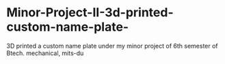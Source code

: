 # Minor-Project-II-3d-printed-custom-name-plate-
3D printed a custom name plate under my minor project of 6th semester of Btech. mechanical, mits-du

